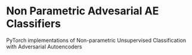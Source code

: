 # Non Parametric Advesarial AE Classifiers
PyTorch implementations of Non-parametric Unsupervised Classification with Adversarial Autoencoders
